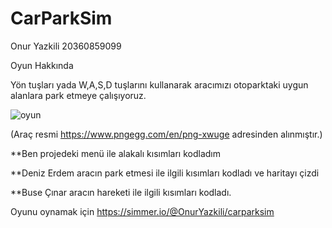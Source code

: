 # CarParkSim

Onur Yazkili 20360859099

Oyun Hakkında

Yön tuşları yada W,A,S,D tuşlarını kullanarak aracımızı otoparktaki uygun alanlara park etmeye çalışıyoruz.

![oyun](https://user-images.githubusercontent.com/75482661/204631397-c4db57ac-f8b6-43f6-9903-4569d0ebc917.png)

(Araç resmi https://www.pngegg.com/en/png-xwuge adresinden alınmıştır.)

**Ben projedeki menü ile alakalı kısımları kodladım 

**Deniz Erdem aracın park etmesi ile ilgili kısımları kodladı ve haritayı çizdi

**Buse Çınar aracın hareketi ile ilgili kısımları kodladı.

Oyunu oynamak için
https://simmer.io/@OnurYazkili/carparksim
